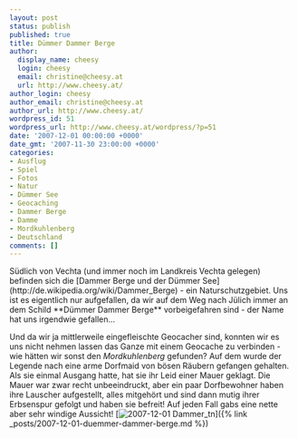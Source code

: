 ```yaml
---
layout: post
status: publish
published: true
title: Dümmer Dammer Berge
author:
  display_name: cheesy
  login: cheesy
  email: christine@cheesy.at
  url: http://www.cheesy.at/
author_login: cheesy
author_email: christine@cheesy.at
author_url: http://www.cheesy.at/
wordpress_id: 51
wordpress_url: http://www.cheesy.at/wordpress/?p=51
date: '2007-12-01 00:00:00 +0000'
date_gmt: '2007-11-30 23:00:00 +0000'
categories:
- Ausflug
- Spiel
- Fotos
- Natur
- Dümmer See
- Geocaching
- Dammer Berge
- Damme
- Mordkuhlenberg
- Deutschland
comments: []
---
```

<!--:de--><!-- 4275-->Südlich von Vechta (und immer noch im Landkreis Vechta gelegen) befinden sich die [Dammer Berge und der Dümmer See](http://de.wikipedia.org/wiki/Dammer_Berge) - ein Naturschutzgebiet. Uns ist es eigentlich nur aufgefallen, da wir auf dem Weg nach Jülich immer an dem Schild **Dümmer Dammer Berge** vorbeigefahren sind - der Name hat uns irgendwie gefallen...
Und da wir ja mittlerweile eingefleischte Geocacher sind, konnten wir es uns nicht nehmen lassen das Ganze mit einem Geocache zu verbinden - wie hätten wir sonst den _Mordkuhlenberg_ gefunden? Auf dem wurde der Legende nach eine arme Dorfmaid von bösen Räubern gefangen gehalten. Als sie einmal Ausgang hatte, hat sie ihr Leid einer Mauer geklagt. Die Mauer war zwar recht unbeeindruckt, aber ein paar Dorfbewohner haben ihre Lauscher aufgestellt, alles mitgehört und sind dann mutig ihrer Erbsenspur gefolgt und haben sie befreit!
Auf jeden Fall gabs eine nette aber sehr windige Aussicht!
[![](http://www.cheesy.at/wp-content/uploads/2007/12/duemmer-dammer-berge/2007-12-01-Dammer_tn.jpg "2007-12-01 Dammer\_tn")]({% link _posts/2007-12-01-duemmer-dammer-berge.md %})
<!--:-->
